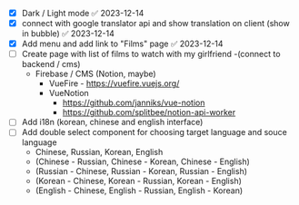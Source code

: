 - [x] Dark / Light mode ✅ 2023-12-14
- [x] connect with google translator api and show translation on client (show in bubble) ✅ 2023-12-14
- [x] Add menu and add link to "Films" page ✅ 2023-12-14
- [ ] Create page with list of films to watch with my girlfriend -(connect to backend / cms)
	- Firebase / CMS (Notion, maybe) 
		- VueFire - https://vuefire.vuejs.org/
		- VueNotion 
			- https://github.com/janniks/vue-notion
			- https://github.com/splitbee/notion-api-worker 
- [ ] Add i18n (korean, chinese and english interface)
- [ ] Add double select component for choosing target language and souce language
	- Chinese, Russian, Korean, English 
	- (Chinese - Russian, Chinese - Korean, Chinese - English)
	- (Russian - Chinese, Russian - Korean, Russian - English)
	- (Korean - Chinese, Korean - Russian, Korean - English)
	- (English - Chinese, English - Russian, English - Korean)